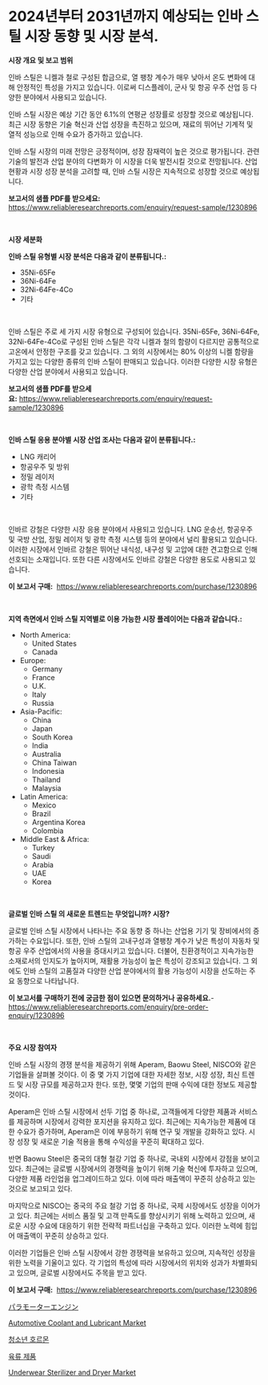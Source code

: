 <p><h1>2024년부터 2031년까지 예상되는 인바 스틸 시장 동향 및 시장 분석.</h1></p><p><strong>시장 개요 및 보고 범위</strong></p>
<p><p>인바 스틸은 니켈과 철로 구성된 합금으로, 열 팽창 계수가 매우 낮아서 온도 변화에 대해 안정적인 특성을 가지고 있습니다. 이로써 디스플레이, 군사 및 항공 우주 산업 등 다양한 분야에서 사용되고 있습니다.</p><p>인바 스틸 시장은 예상 기간 동안 6.1%의 연평균 성장률로 성장할 것으로 예상됩니다. 최근 시장 동향은 기술 혁신과 산업 성장을 촉진하고 있으며, 재료의 뛰어난 기계적 및 열적 성능으로 인해 수요가 증가하고 있습니다.</p><p>인바 스틸 시장의 미래 전망은 긍정적이며, 성장 잠재력이 높은 것으로 평가됩니다. 관련 기술의 발전과 산업 분야의 다변화가 이 시장을 더욱 발전시킬 것으로 전망됩니다. 산업 현황과 시장 성장 분석을 고려할 때, 인바 스틸 시장은 지속적으로 성장할 것으로 예상됩니다.</p></p>
<p><strong>보고서의 샘플 PDF를 받으세요:</strong> <a href="https://www.reliableresearchreports.com/enquiry/request-sample/1230896">https://www.reliableresearchreports.com/enquiry/request-sample/1230896</a></p>
<p>&nbsp;</p>
<p><strong>시장 세분화</strong></p>
<p><strong>인바 스틸 유형별 시장 분석은 다음과 같이 분류됩니다.:</strong></p>
<p><ul><li>35Ni-65Fe</li><li>36Ni-64Fe</li><li>32Ni-64Fe-4Co</li><li>기타</li></ul></p>
<p>&nbsp;</p>
<p><p>인바 스틸은 주로 세 가지 시장 유형으로 구성되어 있습니다. 35Ni-65Fe, 36Ni-64Fe, 32Ni-64Fe-4Co로 구성된 인바 스틸은 각각 니켈과 철의 함량이 다르지만 공통적으로 고온에서 안정한 구조를 갖고 있습니다. 그 외의 시장에서는 80% 이상의 니켈 함량을 가지고 있는 다양한 종류의 인바 스틸이 판매되고 있습니다. 이러한 다양한 시장 유형은 다양한 산업 분야에서 사용되고 있습니다.</p></p>
<p><strong>보고서의 샘플 PDF를 받으세요:</strong>&nbsp;<a href="https://www.reliableresearchreports.com/enquiry/request-sample/1230896">https://www.reliableresearchreports.com/enquiry/request-sample/1230896</a></p>
<p>&nbsp;</p>
<p><strong> 인바 스틸 응용 분야별 시장 산업 조사는 다음과 같이 분류됩니다.:</strong></p>
<p><ul><li>LNG 캐리어</li><li>항공우주 및 방위</li><li>정밀 레이저</li><li>광학 측정 시스템</li><li>기타</li></ul></p>
<p>&nbsp;</p>
<p><p>인바르 강철은 다양한 시장 응용 분야에서 사용되고 있습니다. LNG 운송선, 항공우주 및 국방 산업, 정밀 레이저 및 광학 측정 시스템 등의 분야에서 널리 활용되고 있습니다. 이러한 시장에서 인바르 강철은 뛰어난 내식성, 내구성 및 고압에 대한 견고함으로 인해 선호되는 소재입니다. 또한 다른 시장에서도 인바르 강철은 다양한 용도로 사용되고 있습니다.</p></p>
<p><strong>이 보고서 구매:</strong>&nbsp; <a href="https://www.reliableresearchreports.com/purchase/1230896">https://www.reliableresearchreports.com/purchase/1230896</a></p>
<p>&nbsp;</p>
<p><strong>지역 측면에서 인바 스틸 지역별로 이용 가능한 시장 플레이어는 다음과 같습니다.:</strong></p>
<p><ul>
    <li>
        North America:
        <ul>
            <li>United States</li>
            <li>Canada</li>
        </ul>
    </li>
    <li>
        Europe:
        <ul>
            <li>Germany</li>
            <li>France</li>
            <li>U.K.</li>
            <li>Italy</li>
            <li>Russia</li>
        </ul>
    </li>
    <li>
        Asia-Pacific:
        <ul>
            <li>China</li>
            <li>Japan</li>
            <li>South Korea</li>
            <li>India</li>
            <li>Australia</li>
            <li>China Taiwan</li>
            <li>Indonesia</li>
            <li>Thailand</li>
            <li>Malaysia</li>
        </ul>
    </li>
    <li>
        Latin America:
        <ul>
            <li>Mexico</li>
            <li>Brazil</li>
            <li>Argentina Korea</li>
            <li>Colombia</li>
        </ul>
    </li>
    <li>
        Middle East & Africa:
        <ul>
            <li>Turkey</li>
            <li>Saudi</li>
            <li>Arabia</li>
            <li>UAE</li>
            <li>Korea</li>
        </ul>
    </li>
    </ul></p>
<p>&nbsp;</p>
<p><strong>글로벌 인바 스틸 의 새로운 트렌드는 무엇입니까? 시장?</strong></p>
<p><p>글로벌 인바 스틸 시장에서 나타나는 주요 동향 중 하나는 산업용 기기 및 장비에서의 증가하는 수요입니다. 또한, 인바 스틸의 고내구성과 열팽창 계수가 낮은 특성이 자동차 및 항공 우주 산업에서의 사용을 증대시키고 있습니다. 더불어, 친환경적이고 지속가능한 소재로서의 인지도가 높아지며, 재활용 가능성이 높은 특성이 강조되고 있습니다. 그 외에도 인바 스틸의 고품질과 다양한 산업 분야에서의 활용 가능성이 시장을 선도하는 주요 동향으로 나타납니다.</p></p>
<p><strong>이 보고서를 구매하기 전에 궁금한 점이 있으면 문의하거나 공유하세요.</strong>- <a href="https://www.reliableresearchreports.com/enquiry/pre-order-enquiry/1230896">https://www.reliableresearchreports.com/enquiry/pre-order-enquiry/1230896</a></p>
<p>&nbsp;</p>
<p><strong>주요 시장 참여자</strong></p>
<p><p>인바 스틸 시장의 경쟁 분석을 제공하기 위해 Aperam, Baowu Steel, NISCO와 같은 기업들을 살펴볼 것이다. 이 중 몇 가지 기업에 대한 자세한 정보, 시장 성장, 최신 트렌드 및 시장 규모를 제공하고자 한다. 또한, 몇몇 기업의 판매 수익에 대한 정보도 제공할 것이다.</p><p>Aperam은 인바 스틸 시장에서 선두 기업 중 하나로, 고객들에게 다양한 제품과 서비스를 제공하며 시장에서 강력한 포지션을 유지하고 있다. 최근에는 지속가능한 제품에 대한 수요가 증가하며, Aperam은 이에 부응하기 위해 연구 및 개발을 강화하고 있다. 시장 성장 및 새로운 기술 적용을 통해 수익성을 꾸준히 확대하고 있다.</p><p>반면 Baowu Steel은 중국의 대형 철강 기업 중 하나로, 국내외 시장에서 강점을 보이고 있다. 최근에는 글로벌 시장에서의 경쟁력을 높이기 위해 기술 혁신에 투자하고 있으며, 다양한 제품 라인업을 업그레이드하고 있다. 이에 따라 매출액이 꾸준히 상승하고 있는 것으로 보고되고 있다.</p><p>마지막으로 NISCO는 중국의 주요 철강 기업 중 하나로, 국제 시장에서도 성장을 이어가고 있다. 최근에는 서비스 품질 및 고객 만족도를 향상시키기 위해 노력하고 있으며, 새로운 시장 수요에 대응하기 위한 전략적 파트너십을 구축하고 있다. 이러한 노력에 힘입어 매출액이 꾸준히 상승하고 있다.</p><p>이러한 기업들은 인바 스틸 시장에서 강한 경쟁력을 보유하고 있으며, 지속적인 성장을 위한 노력을 기울이고 있다. 각 기업의 특성에 따라 시장에서의 위치와 성과가 차별화되고 있으며, 글로벌 시장에서도 주목을 받고 있다.</p></p>
<p><strong>이 보고서 구매:</strong>&nbsp;&nbsp;<a href="https://www.reliableresearchreports.com/purchase/1230896">https://www.reliableresearchreports.com/purchase/1230896</a></p>
<p><p><a href="https://medium.com/@mt14785/%E3%83%91%E3%83%A9%E3%83%A2%E3%83%BC%E3%82%BF%E3%83%BC%E3%82%A8%E3%83%B3%E3%82%B8%E3%83%B3%E3%81%AE%E5%B8%82%E5%A0%B4%E5%88%86%E6%9E%90%E3%81%A82024%E5%B9%B4%E3%81%8B%E3%82%892031%E5%B9%B4%E3%81%BE%E3%81%A7%E3%81%AE%E4%BA%88%E6%B8%AC%E3%82%B5%E3%82%A4%E3%82%BA-642ab13c0c79">パラモーターエンジン</a></p><p><a href="https://issuu.com/reportprime-2/docs/automotive-coolant-and-lubricant-market-size-2030.">Automotive Coolant and Lubricant Market</a></p><p><a href="https://github.com/vseigx30c9a1j/Market-Research-Report-List-1/blob/main/82103733748.md">청소년 호르몬</a></p><p><a href="https://medium.com/@robertojones8678/%EC%9C%A1%EB%A5%98-%EC%A0%9C%ED%92%88-%EC%8B%9C%EC%9E%A5-%EC%9D%B8%EC%82%AC%EC%9D%B4%ED%8A%B8-%EC%8B%9C%EC%9E%A5-%EB%8F%99%ED%96%A5-%EC%84%B1%EC%9E%A5-2024%EB%85%84%EB%B6%80%ED%84%B0-2031%EB%85%84%EA%B9%8C%EC%A7%80-%EC%98%88%EC%B8%A1%EB%90%9C-%EA%B2%83-8cb948faeec8">육류 제품</a></p><p><a href="https://issuu.com/reportprime-2/docs/underwear-sterilizer-and-dryer-market-size-2030.pp">Underwear Sterilizer and Dryer Market</a></p></p>
